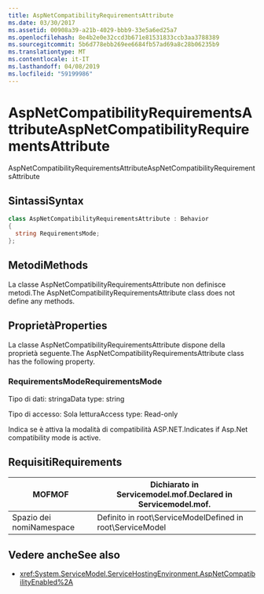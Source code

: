 ```yaml
---
title: AspNetCompatibilityRequirementsAttribute
ms.date: 03/30/2017
ms.assetid: 00908a39-a21b-4029-bbb9-33e5a6ed25a7
ms.openlocfilehash: 8e4b2e0e32ccd3b671e81531833ccb3aa3788389
ms.sourcegitcommit: 5b6d778ebb269ee6684fb57ad69a8c28b06235b9
ms.translationtype: MT
ms.contentlocale: it-IT
ms.lasthandoff: 04/08/2019
ms.locfileid: "59199986"
---
```

# <a name="aspnetcompatibilityrequirementsattribute"></a><span data-ttu-id="061ae-102">AspNetCompatibilityRequirementsAttribute</span><span class="sxs-lookup"><span data-stu-id="061ae-102">AspNetCompatibilityRequirementsAttribute</span></span>
<span data-ttu-id="061ae-103">AspNetCompatibilityRequirementsAttribute</span><span class="sxs-lookup"><span data-stu-id="061ae-103">AspNetCompatibilityRequirementsAttribute</span></span>  
  
## <a name="syntax"></a><span data-ttu-id="061ae-104">Sintassi</span><span class="sxs-lookup"><span data-stu-id="061ae-104">Syntax</span></span>  
  
```csharp
class AspNetCompatibilityRequirementsAttribute : Behavior  
{  
  string RequirementsMode;  
};  
```  
  
## <a name="methods"></a><span data-ttu-id="061ae-105">Metodi</span><span class="sxs-lookup"><span data-stu-id="061ae-105">Methods</span></span>  
 <span data-ttu-id="061ae-106">La classe AspNetCompatibilityRequirementsAttribute non definisce metodi.</span><span class="sxs-lookup"><span data-stu-id="061ae-106">The AspNetCompatibilityRequirementsAttribute class does not define any methods.</span></span>  
  
## <a name="properties"></a><span data-ttu-id="061ae-107">Proprietà</span><span class="sxs-lookup"><span data-stu-id="061ae-107">Properties</span></span>  
 <span data-ttu-id="061ae-108">La classe AspNetCompatibilityRequirementsAttribute dispone della proprietà seguente.</span><span class="sxs-lookup"><span data-stu-id="061ae-108">The AspNetCompatibilityRequirementsAttribute class has the following property.</span></span>  
  
### <a name="requirementsmode"></a><span data-ttu-id="061ae-109">RequirementsMode</span><span class="sxs-lookup"><span data-stu-id="061ae-109">RequirementsMode</span></span>  
 <span data-ttu-id="061ae-110">Tipo di dati: stringa</span><span class="sxs-lookup"><span data-stu-id="061ae-110">Data type: string</span></span>  
  
 <span data-ttu-id="061ae-111">Tipo di accesso: Sola lettura</span><span class="sxs-lookup"><span data-stu-id="061ae-111">Access type: Read-only</span></span>  
  
 <span data-ttu-id="061ae-112">Indica se è attiva la modalità di compatibilità ASP.NET.</span><span class="sxs-lookup"><span data-stu-id="061ae-112">Indicates if Asp.Net compatibility mode is active.</span></span>  
  
## <a name="requirements"></a><span data-ttu-id="061ae-113">Requisiti</span><span class="sxs-lookup"><span data-stu-id="061ae-113">Requirements</span></span>  
  
|<span data-ttu-id="061ae-114">MOF</span><span class="sxs-lookup"><span data-stu-id="061ae-114">MOF</span></span>|<span data-ttu-id="061ae-115">Dichiarato in Servicemodel.mof.</span><span class="sxs-lookup"><span data-stu-id="061ae-115">Declared in Servicemodel.mof.</span></span>|  
|---------|-----------------------------------|  
|<span data-ttu-id="061ae-116">Spazio dei nomi</span><span class="sxs-lookup"><span data-stu-id="061ae-116">Namespace</span></span>|<span data-ttu-id="061ae-117">Definito in root\ServiceModel</span><span class="sxs-lookup"><span data-stu-id="061ae-117">Defined in root\ServiceModel</span></span>|  
  
## <a name="see-also"></a><span data-ttu-id="061ae-118">Vedere anche</span><span class="sxs-lookup"><span data-stu-id="061ae-118">See also</span></span>

- <xref:System.ServiceModel.ServiceHostingEnvironment.AspNetCompatibilityEnabled%2A>
